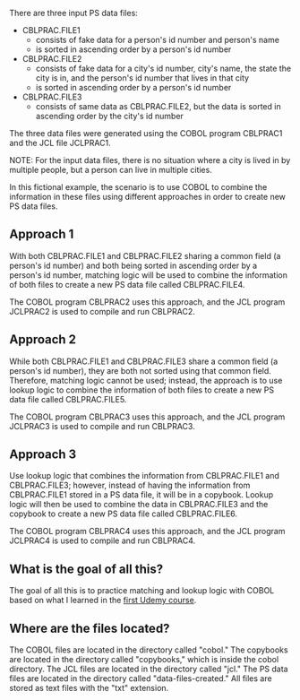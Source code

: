There are three input PS data files:
  - CBLPRAC.FILE1
    - consists of fake data for a person's id number and person's name
    - is sorted in ascending order by a person's id number
  - CBLPRAC.FILE2
    - consists of fake data for a city's id number, city's name, the state the city is in, and the person's id number that lives in that city
    - is sorted in ascending order by a person's id number 
  - CBLPRAC.FILE3
    - consists of same data as CBLPRAC.FILE2, but the data is sorted in ascending order by the city's id number

The three data files were generated using the COBOL program CBLPRAC1 and the JCL file JCLPRAC1. 

NOTE: For the input data files, there is no situation where a city is lived in by multiple people, but a person can live in multiple cities.

In this fictional example, the scenario is to use COBOL to combine the information in these files using different approaches in order to create new PS data files.

## Approach 1
With both CBLPRAC.FILE1 and CBLPRAC.FILE2 sharing a common field (a person's id number) and both being sorted in ascending order by a person's id number, matching logic will be used to combine the information of both files to create a new PS data file called CBLPRAC.FILE4.

The COBOL program CBLPRAC2 uses this approach, and the JCL program JCLPRAC2 is used to compile and run CBLPRAC2.


## Approach 2
While both CBLPRAC.FILE1 and CBLPRAC.FILE3 share a common field (a person's id number), they are both not sorted using that common field. Therefore, matching logic cannot be used; instead, the approach is to use lookup logic to combine the information of both files to create a new PS data file called CBLPRAC.FILE5.

The COBOL program CBLPRAC3 uses this approach, and the JCL program JCLPRAC3 is used to compile and run CBLPRAC3.


## Approach 3
Use lookup logic that combines the information from CBLPRAC.FILE1 and CBLPRAC.FILE3; however, instead of having the information from CBLPRAC.FILE1 stored in a PS data file, it will be in a copybook. Lookup logic will then be used to combine the data in CBLPRAC.FILE3 and the copybook to create a new PS data file called CBLPRAC.FILE6.

The COBOL program CBLPRAC4 uses this approach, and the JCL program JCLPRAC4 is used to compile and run CBLPRAC4.


## What is the goal of all this?
The goal of all this is to practice matching and lookup logic with COBOL based on what I learned in the [first Udemy course](https://www.udemy.com/course/cobol-by-anilpolsani/).


## Where are the files located?
The COBOL files are located in the directory called "cobol."
The copybooks are located in the directory called "copybooks," which is inside the cobol directory.
The JCL files are located in the directory called "jcl."
The PS data files are located in the directory called "data-files-created."
All files are stored as text files with the "txt" extension.